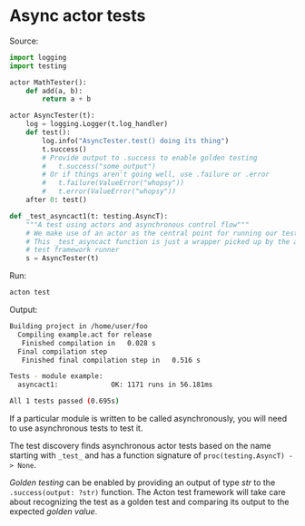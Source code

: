 # Async actor tests

Source:
```python
import logging
import testing

actor MathTester():
    def add(a, b):
        return a + b

actor AsyncTester(t):
    log = logging.Logger(t.log_handler)
    def test():
        log.info("AsyncTester.test() doing its thing")
        t.success()
        # Provide output to .success to enable golden testing
        #   t.success("some_output")
        # Or if things aren't going well, use .failure or .error
        #   t.failure(ValueError("whopsy"))
        #   t.error(ValueError("whopsy"))
    after 0: test()

def _test_asyncact1(t: testing.AsyncT):
    """A test using actors and asynchronous control flow"""
    # We make use of an actor as the central point for running our test logic.
    # This _test_asyncact function is just a wrapper picked up by the acton
    # test framework runner
    s = AsyncTester(t)
```

Run:
```sh
acton test
```

Output:
```sh
Building project in /home/user/foo
  Compiling example.act for release
   Finished compilation in   0.028 s
  Final compilation step
   Finished final compilation step in   0.516 s

Tests - module example:
  asyncact1:             OK: 1171 runs in 56.181ms

All 1 tests passed (0.695s)

```

If a particular module is written to be called asynchronously, you will need to use asynchronous tests to test it.

The test discovery finds asynchronous actor tests based on the name starting with `_test_` and has a function signature of `proc(testing.AsyncT) -> None`.

*Golden testing* can be enabled by providing an output of type *str* to the `.success(output: ?str)` function. The Acton test framework will take care about recognizing the test as a golden test and comparing its output to the expected *golden value*.
